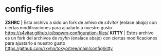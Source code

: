 # config-files
**ZSHRC** | Esta archivo a sido un fork de arhivo de *s4vitar* (enlace abajo) con ciertas modificaciones para ajuatarlo a nuestro gusto
https://s4vitar.github.io/bspwm-configuration-files/
**KITTY** | Estos archivo es un fork del archivos de *rxyhn* (enalace abajo) con ciertas modificaciones para ajuatarlo a nuestro gusto
https://github.com/rxyhn/tokyo/tree/main/config/kitty
